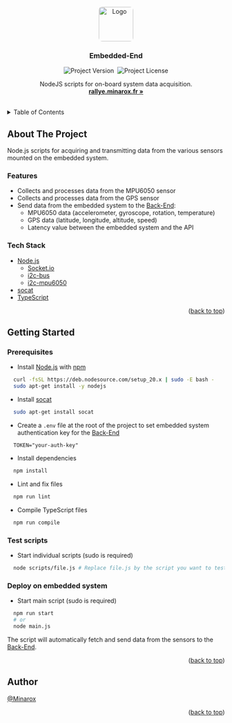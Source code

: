 <div id="top"></div>
<br />

<div align="center">
<a href="https://github.com/RaceCar/Embedded-End">
    <img src="https://avatars.githubusercontent.com/u/134273283?s=80" alt="Logo" width="auto" height="80" style="border-radius: 8px">
</a>

<h3 align="center">Embedded-End</h3>

![Project Version](https://img.shields.io/github/package-json/v/RaceCast/Acquisition?label=Version)&nbsp;
![Project License](https://img.shields.io/github/license/RaceCast/Acquisition?label=Licence)

  <p align="center">
    NodeJS scripts for on-board system data acquisition.
    <br />
    <a href="https://rallye.minarox.fr/"><strong>rallye.minarox.fr »</strong></a>
  </p>
</div>
<br />

<details>
  <summary>Table of Contents</summary>
  <ol>
    <li>
      <a href="#about-the-project">About The Project</a>
      <ul>
        <li><a href="#features">Features</a></li>
        <li><a href="#tech-stack">Tech Stack</a></li>
      </ul>
    </li>
    <li>
      <a href="#getting-started">Getting Started</a>
      <ul>
        <li><a href="#prerequisites">Prerequisites</a></li>
        <li><a href="#test-scripts">Test scripts</a></li>
        <li><a href="#deploy-on-embedded-system">Deploy on embedded system</a></li>
      </ul>
    </li>
    <li><a href="#author">Author</a></li>
  </ol>
</details>

## About The Project

Node.js scripts for acquiring and transmitting data from the various sensors mounted on the embedded system.

### Features

- Collects and processes data from the MPU6050 sensor
- Collects and processes data from the GPS sensor
- Send data from the embedded system to the [Back-End](https://github.com/RaceCast/Back-End):
    - MPU6050 data (accelerometer, gyroscope, rotation, temperature)
    - GPS data (latitude, longitude, altitude, speed)
    - Latency value between the embedded system and the API

### Tech Stack

- [Node.js](https://nodejs.org/)
    - [Socket.io](https://socket.io/)
    - [i2c-bus](https://www.npmjs.com/package/i2c-bus)
    - [i2c-mpu6050](https://www.npmjs.com/package/i2c-mpu6050)
- [socat](http://www.dest-unreach.org/socat/)
- [TypeScript](https://www.typescriptlang.org/)

<p align="right">(<a href="#top">back to top</a>)</p>

## Getting Started

### Prerequisites

- Install [Node.js](https://nodejs.org/) with [npm](https://www.npmjs.com/)

```bash
  curl -fsSL https://deb.nodesource.com/setup_20.x | sudo -E bash -
  sudo apt-get install -y nodejs
```

- Install [socat](http://www.dest-unreach.org/socat/)

```bash
  sudo apt-get install socat
```

- Create a `.env` file at the root of the project to set embedded system authentication key for
  the [Back-End](https://github.com/RaceCast/Back-End)

````env
  TOKEN="your-auth-key"
````

- Install dependencies

````bash
  npm install
````

- Lint and fix files

````bash
  npm run lint
````

- Compile TypeScript files

````bash
  npm run compile
````

### Test scripts

- Start individual scripts (sudo is required)

````bash
  node scripts/file.js # Replace file.js by the script you want to test
````

### Deploy on embedded system

- Start main script (sudo is required)

````bash
  npm run start
  # or
  node main.js
````

The script will automatically fetch and send data from the sensors to
the [Back-End](https://github.com/RaceCast/Back-End).

<p align="right">(<a href="#top">back to top</a>)</p>

## Author

[@Minarox](https://www.github.com/Minarox)

<p align="right">(<a href="#top">back to top</a>)</p>
